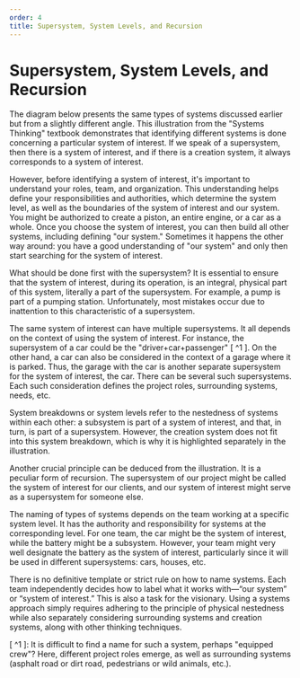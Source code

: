 ```yaml
---
order: 4
title: Supersystem, System Levels, and Recursion
---
```


# Supersystem, System Levels, and Recursion

The diagram below presents the same types of systems discussed earlier but from a slightly different angle. This illustration from the "Systems Thinking" textbook demonstrates that identifying different systems is done concerning a particular system of interest. If we speak of a supersystem, then there is a system of interest, and if there is a creation system, it always corresponds to a system of interest.

However, before identifying a system of interest, it's important to understand your roles, team, and organization. This understanding helps define your responsibilities and authorities, which determine the system level, as well as the boundaries of the system of interest and our system. You might be authorized to create a piston, an entire engine, or a car as a whole. Once you choose the system of interest, you can then build all other systems, including defining "our system." Sometimes it happens the other way around: you have a good understanding of "our system" and only then start searching for the system of interest.

What should be done first with the supersystem? It is essential to ensure that the system of interest, during its operation, is an integral, physical part of this system, literally a part of the supersystem. For example, a pump is part of a pumping station. Unfortunately, most mistakes occur due to inattention to this characteristic of a supersystem.

The same system of interest can have multiple supersystems. It all depends on the context of using the system of interest. For instance, the supersystem of a car could be the "driver+car+passenger" [ ^1 ]. On the other hand, a car can also be considered in the context of a garage where it is parked. Thus, the garage with the car is another separate supersystem for the system of interest, the car. There can be several such supersystems. Each such consideration defines the project roles, surrounding systems, needs, etc.

System breakdowns or system levels refer to the nestedness of systems within each other: a subsystem is part of a system of interest, and that, in turn, is part of a supersystem. However, the creation system does not fit into this system breakdown, which is why it is highlighted separately in the illustration.

Another crucial principle can be deduced from the illustration. It is a peculiar form of recursion. The supersystem of our project might be called the system of interest for our clients, and our system of interest might serve as a supersystem for someone else.

The naming of types of systems depends on the team working at a specific system level. It has the authority and responsibility for systems at the corresponding level. For one team, the car might be the system of interest, while the battery might be a subsystem. However, your team might very well designate the battery as the system of interest, particularly since it will be used in different supersystems: cars, houses, etc.

There is no definitive template or strict rule on how to name systems. Each team independently decides how to label what it works with—“our system” or “system of interest.” This is also a task for the visionary. Using a systems approach simply requires adhering to the principle of physical nestedness while also separately considering surrounding systems and creation systems, along with other thinking techniques.

[ ^1 ]: It is difficult to find a name for such a system, perhaps "equipped crew"? Here, different project roles emerge, as well as surrounding systems (asphalt road or dirt road, pedestrians or wild animals, etc.).